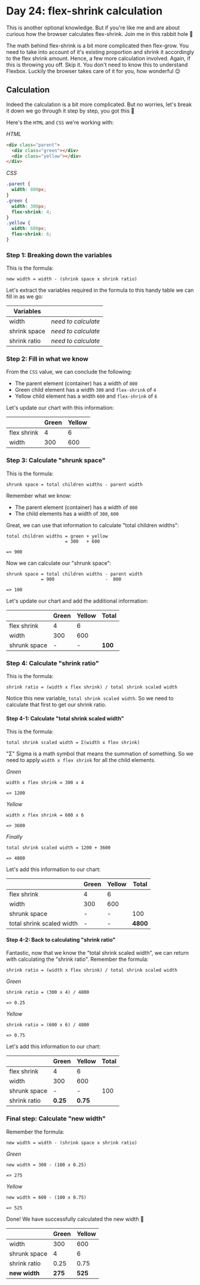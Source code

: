 # Day 24: flex-shrink calculation

This is another optional knowledge. But if you're like me and are about curious how the browser calculates flex-shrink. Join me in this rabbit hole 🐰

The math behind flex-shrink is a bit more complicated then flex-grow. You need to take into account of it's existing proportion and shrink it accordingly to the flex shrink amount. Hence, a few more calculation involved. Again, if this is throwing you off. Skip it. You don't need to know this to understand Flexbox. Luckily the browser takes care of it for you, how wonderful 😌

<ArticleImage :max-width="390" />

## Calculation

Indeed the calculation is a bit more complicated. But no worries, let's break it down we go through it step by step, you got this 💪

Here's the `HTML` and `CSS` we're working with:

_HTML_

```html
<div class="parent">
  <div class="green"></div>
  <div class="yellow"></div>
</div>
```

_CSS_

```css
.parent {
  width: 800px;
}
.green {
  width: 300px;
  flex-shrink: 4;
}
.yellow {
  width: 600px;
  flex-shrink: 6;
}
```

### Step 1: Breaking down the variables

This is the formula:

```code
new width = width - (shrink space x shrink ratio)
```

Let's extract the variables required in the formula to this handy table we can fill in as we go:

| Variables    |                     |
| ------------ | ------------------- |
| width        | _need to calculate_ |
| shrink space | _need to calculate_ |
| shrink ratio | _need to calculate_ |

### Step 2: Fill in what we know

From the `CSS` value, we can conclude the following:

- The parent element (container) has a width of `800`
- Green child element has a width `300` and `flex-shrink` of `4`
- Yellow child element has a width `600` and `flex-shrink` of `6`

Let's update our chart with this information:

|             | Green | Yellow |
| ----------- | ----- | ------ |
| flex shrink | 4     | 6      |
| width       | 300   | 600    |

### Step 3: Calculate "shrunk space"

This is the formula:

```code
shrunk space = total children widths - parent width
```

Remember what we know:

- The parent element (container) has a width of `800`
- The child elements has a width of `300`, `600`

Great, we can use that information to calculate "total children widths":

```code
total children widths = green + yellow
                      = 300   + 600

=> 900
```

Now we can calculate our "shrunk space":

```code
shrunk space = total children widths - parent width
             = 900                   -  800

=> 100
```

Let's update our chart and add the additional information:

|              | Green | Yellow | Total   |
| ------------ | ----- | ------ | ------- |
| flex shrink  | 4     | 6      |
| width        | 300   | 600    |
| shrunk space | -     | -      | **100** |

### Step 4: Calculate "shrink ratio"

This is the formula:

```code
shrink ratio = (width x flex shrink) / total shrink scaled width
```

Notice this new variable, `total shrink scaled width`. So we need to calculate that first to get our shrink ratio.

#### Step 4-1: Calculate "total shrink scaled width"

This is the formula:

```code
total shrink scaled width = Σ(width x flex shrink)
```

"Σ" Sigma is a math symbol that means the summation of something. So we need to apply `width x flex shrink` for all the child elements.

_Green_

```code
width x flex shrink = 300 x 4

=> 1200
```

_Yellow_

```code
width x flex shrink = 600 x 6

=> 3600
```

_Finally_

```code
total shrink scaled width = 1200 + 3600

=> 4800
```

Let's add this information to our chart:

|                           | Green | Yellow | Total    |
| ------------------------- | ----- | ------ | -------- |
| flex shrink               | 4     | 6      |
| width                     | 300   | 600    |
| shrunk space              | -     | -      | 100      |
| total shrink scaled width | -     | -      | **4800** |

#### Step 4-2: Back to calculating "shrink ratio"

Fantastic, now that we know the "total shrink scaled width", we can return with calculating the "shrink ratio". Remember the formula:

```code
shrink ratio = (width x flex shrink) / total shrink scaled width
```

_Green_

```code
shrink ratio = (300 x 4) / 4800

=> 0.25
```

_Yellow_

```code
shrink ratio = (600 x 6) / 4800

=> 0.75
```

Let's add this information to our chart:

|              | Green    | Yellow   | Total |
| ------------ | -------- | -------- | ----- |
| flex shrink  | 4        | 6        |
| width        | 300      | 600      |
| shrunk space | -        | -        | 100   |
| shrink ratio | **0.25** | **0.75** |

### Final step: Calculate "new width"

Remember the formula:

```code
new width = width - (shrink space x shrink ratio)
```

_Green_

```code
new width = 300 - (100 x 0.25)

=> 275
```

_Yellow_

```code
new width = 600 - (100 x 0.75)

=> 525
```

Done! We have successfully calculated the new width 🥳

|               | Green   | Yellow  |
| ------------- | ------- | ------- |
| width         | 300     | 600     |
| shrunk space  | 4       | 6       |
| shrink ratio  | 0.25    | 0.75    |
| **new width** | **275** | **525** |
